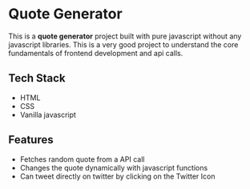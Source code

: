 Quote Generator
====

This is a **quote generator** project built with pure javascript without any javascript libraries. This is a very good project to understand the core fundamentals of frontend development and api calls.

## Tech Stack  
* HTML  
* CSS  
* Vanilla javascript  

## Features 
* Fetches random quote from a API call    
* Changes the quote dynamically with javascript functions  
* Can tweet directly on twitter by clicking on the Twitter Icon  
